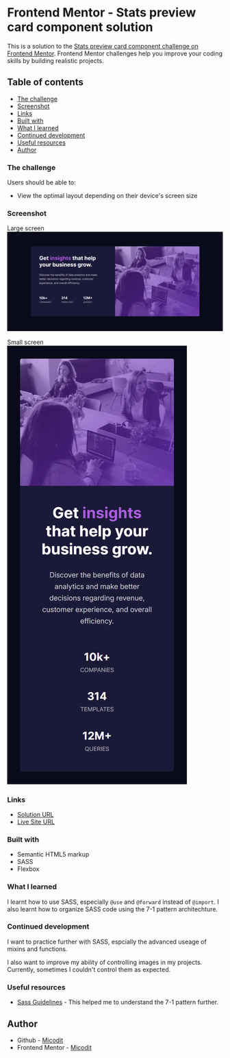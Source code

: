 # Frontend Mentor - Stats preview card component solution

This is a solution to the [Stats preview card component challenge on Frontend Mentor](https://www.frontendmentor.io/challenges/stats-preview-card-component-8JqbgoU62). Frontend Mentor challenges help you improve your coding skills by building realistic projects.

## Table of contents

- [The challenge](#the-challenge)
- [Screenshot](#screenshot)
- [Links](#links)
- [Built with](#built-with)
- [What I learned](#what-i-learned)
- [Continued development](#continued-development)
- [Useful resources](#useful-resources)
- [Author](#author)

### The challenge

Users should be able to:

- View the optimal layout depending on their device's screen size

### Screenshot

Large screen
![](./design/large-screen.png)

Small screen
![](./design/small-screen.png)

### Links

- [Solution URL](https://www.frontendmentor.io/solutions/stats-preview-card-component-gkdulzaSbo)
- [Live Site URL](https://micodit.github.io/stats-preview-card/)

### Built with

- Semantic HTML5 markup
- SASS
- Flexbox

### What I learned

I learnt how to use SASS, especially `@use` and `@forward` instead of `@import`. I also learnt how to organize SASS code using the 7-1 pattern architechture.

### Continued development

I want to practice further with SASS, espcially the advanced useage of mixins and functions.

I also want to improve my ability of controlling images in my projects. Currently, sometimes I couldn't control them as expected.

### Useful resources

- [Sass Guidelines](https://sass-guidelin.es/#architecture) - This helped me to understand the 7-1 pattern further.

## Author

- Github - [Micodit](https://github.com/Micodit)
- Frontend Mentor - [Micodit](https://www.frontendmentor.io/profile/Micodit)
